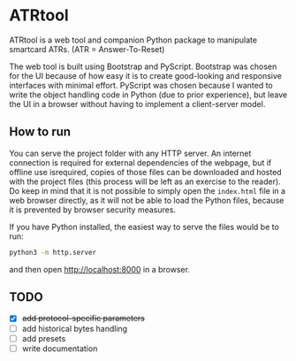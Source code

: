 # ATRtool

ATRtool is a web tool and companion Python package to manipulate smartcard ATRs. (ATR = Answer-To-Reset)

The web tool is built using Bootstrap and PyScript. Bootstrap was chosen for the UI because of how easy it is to create good-looking and responsive interfaces with minimal effort. PyScript was chosen because I wanted to write the object handling code in Python (due to prior experience), but leave the UI in a browser without having to implement a client-server model.


## How to run

You can serve the project folder with any HTTP server. An internet connection is required for external dependencies of the webpage, but if offline use isrequired, copies of those files can be downloaded and hosted with the project files (this process will be left as an exercise to the reader).
Do keep in mind that it is not possible to simply open the `index.html` file in a web browser directly, as it will not be able to load the Python files, because it is prevented by browser security measures.

If you have Python installed, the easiest way to serve the files would be to run:

```sh
python3 -m http.server
```

and then open <http://localhost:8000> in a browser.


## TODO

- [x] ~~add protocol-specific parameters~~
- [ ] add historical bytes handling
- [ ] add presets
- [ ] write documentation
